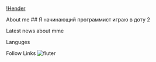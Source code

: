 [!Hender](https://avatars.mds.yandex.net/i?id=931a60c1458a985bc20652461897d04729168b23-4493789-images-thumbs&n=13)

About me ## Я начинающий программист играю в доту 2

Latest news about mme

Languges

Follow Links
![fluter](https://img.shields.io/badge/:badgeContent)


